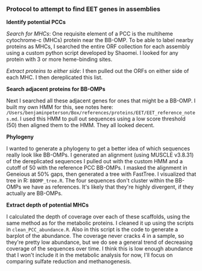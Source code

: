 ### Protocol to attempt to find EET genes in assemblies



**Identify potential PCCs**

*Search for MHCs*:
One requisite element of a PCC is the multiheme cytochrome-c (MHCs) protein near the BB-OMP.
To be able to label nearby proteins as MHCs, I searched the entire ORF collection for each assembly using a custom python script developed by Shaomei.
I looked for any protein with 3 or more heme-binding sites.

*Extract proteins to either side*: I then pulled out the ORFs on either side of each MHC.
I then dereplicated this list.

**Search adjacent proteins for BB-OMPs**

Next I searched all these adjacent genes for ones that might be a BB-OMP.
I built my own HMM for this, see notes here: `/Users/benjaminpeterson/Box/references/proteins/EET/EET_reference_notes.md`.
I used this HMM to pull out sequences using a low score threshold (50) then aligned them to the HMM.
They all looked decent.


**Phylogeny**

I wanted to generate a phylogeny to get a better idea of which sequences really look like BB-OMPs.
I generated an alignment (using MUSCLE v3.8.31) of the dereplicated sequences I pulled out with the custom HMM and a cutoff of 50 with the reference PCC BB-OMPs.
I masked the alignment in Geneious at 50% gaps, then generated a tree with FastTree.
I visualized that tree in R: `BBOMP_tree.R`.
The four sequences don't cluster within the BB-OMPs we have as references.
It's likely that they're highly divergent, if they actually are BB-OMPs.


**Extract depth of potential MHCs**

I calculated the depth of coverage over each of these scaffolds, using the same method as for the metabolic proteins.
I cleaned it up using the scripts in `clean_PCC_abundance.R`.
Also in this script is the code to generate a barplot of the abundance.
The coverage never cracks 4 in a sample, so they're pretty low abundance, but we do see a general trend of decreasing coverage of the sequences over time.
I think this is low enough abundance that I won't include it in the metabolic analysis for now, I'll focus on comparing sulfate reduction and methanogenesis.
